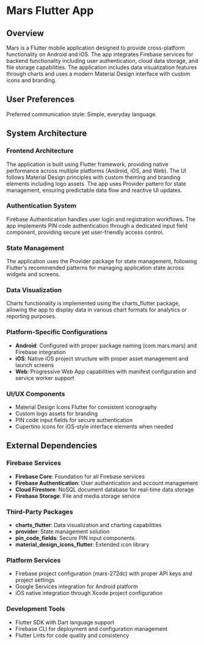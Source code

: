 # Mars Flutter App

## Overview

Mars is a Flutter mobile application designed to provide cross-platform functionality on Android and iOS. The app integrates Firebase services for backend functionality including user authentication, cloud data storage, and file storage capabilities. The application includes data visualization features through charts and uses a modern Material Design interface with custom icons and branding.

## User Preferences

Preferred communication style: Simple, everyday language.

## System Architecture

### Frontend Architecture
The application is built using Flutter framework, providing native performance across multiple platforms (Android, iOS, and Web). The UI follows Material Design principles with custom theming and branding elements including logo assets. The app uses Provider pattern for state management, ensuring predictable data flow and reactive UI updates.

### Authentication System
Firebase Authentication handles user login and registration workflows. The app implements PIN code authentication through a dedicated input field component, providing secure yet user-friendly access control.

### State Management
The application uses the Provider package for state management, following Flutter's recommended patterns for managing application state across widgets and screens.

### Data Visualization
Charts functionality is implemented using the charts_flutter package, allowing the app to display data in various chart formats for analytics or reporting purposes.

### Platform-Specific Configurations
- **Android**: Configured with proper package naming (com.mars.mars) and Firebase integration
- **iOS**: Native iOS project structure with proper asset management and launch screens
- **Web**: Progressive Web App capabilities with manifest configuration and service worker support

### UI/UX Components
- Material Design Icons Flutter for consistent iconography
- Custom logo assets for branding
- PIN code input fields for secure authentication
- Cupertino icons for iOS-style interface elements when needed

## External Dependencies

### Firebase Services
- **Firebase Core**: Foundation for all Firebase services
- **Firebase Authentication**: User authentication and account management
- **Cloud Firestore**: NoSQL document database for real-time data storage
- **Firebase Storage**: File and media storage service

### Third-Party Packages
- **charts_flutter**: Data visualization and charting capabilities
- **provider**: State management solution
- **pin_code_fields**: Secure PIN input components
- **material_design_icons_flutter**: Extended icon library

### Platform Services
- Firebase project configuration (mars-272dc) with proper API keys and project settings
- Google Services integration for Android platform
- iOS native integration through Xcode project configuration

### Development Tools
- Flutter SDK with Dart language support
- Firebase CLI for deployment and configuration management
- Flutter Lints for code quality and consistency